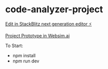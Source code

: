 # code-analyzer-project

[Edit in StackBlitz next generation editor ⚡️](https://stackblitz.com/~/github.com/CharleBulla1/code-analyzer-project)


[Project Prototype in Websim.ai](https://websim.ai/c/zpHvjBEWAbpAHduXI)


To Start:

* npm install
* npm run dev


